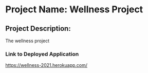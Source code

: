 # Project Name: Wellness Project

## Project Description:
The wellness project

### Link to Deployed Application
https://wellness-2021.herokuapp.com/
